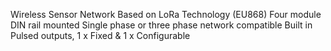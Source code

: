 Wireless Sensor Network Based on LoRa Technology (EU868)
Four module DIN rail mounted
Single phase or three phase network compatible
Built in Pulsed outputs, 1 x Fixed & 1 x Configurable
